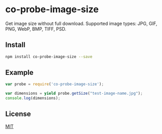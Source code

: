 # co-probe-image-size
Get image size without full download. Supported image types: JPG, GIF, PNG, WebP, BMP, TIFF, PSD.

Install
-------

```bash
npm install co-probe-image-size --save
```

Example
-------

```js
var probe = require('co-probe-image-size');

var dimensions = yield probe.getSize("test-image-name.jpg");
console.log(dimensions);
```

License
-------

[MIT](https://raw.github.com/nodeca/probe-image-size/master/LICENSE)
